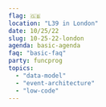 ```yaml
---
flag: 🇬🇧
location: "L39 in London"
date: 10/25/22
slug: 10-25-22-london
agenda: basic-agenda
faq: "basic-faq"
party: funcprog
topics:
  - "data-model"
  - "event-architecture"
  - "low-code"
---
```

